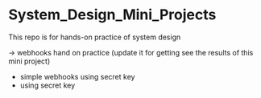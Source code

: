 # System_Design_Mini_Projects

This repo is for hands-on practice of system design 

-> webhooks hand on practice (update it for getting see the results of this mini project)
- simple webhooks using secret key
- using secret key
